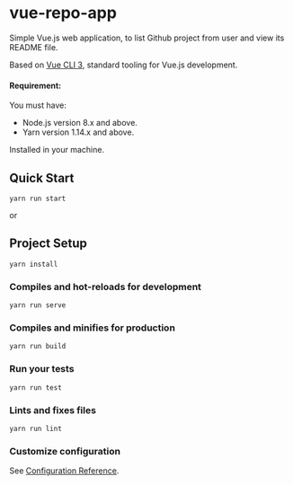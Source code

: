 
# vue-repo-app

Simple Vue.js web application, to list Github project from user and view its README file. 

Based on [Vue CLI 3](https://cli.vuejs.org), standard tooling for Vue.js development.

#### Requirement:
You must have:
* Node.js version 8.x and above.
* Yarn version 1.14.x and above.

Installed in your machine.

## Quick Start
```
yarn run start
```
or

## Project Setup
```
yarn install
```

### Compiles and hot-reloads for development
```
yarn run serve
```

### Compiles and minifies for production
```
yarn run build
```

### Run your tests
```
yarn run test
```

### Lints and fixes files
```
yarn run lint
```

### Customize configuration
See [Configuration Reference](https://cli.vuejs.org/config/).